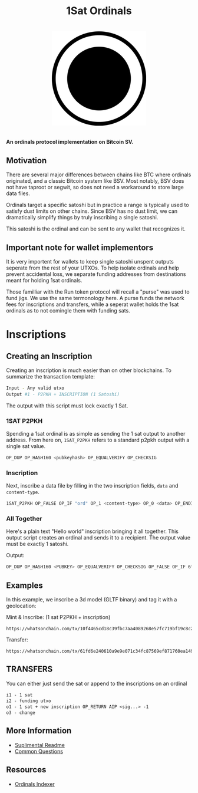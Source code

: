 <h1 align="center">1Sat Ordinals<h1>
<p align="center">
<img src="https://github.com/BitcoinSchema/1sat-ordinals/blob/main/ordinals.png?raw=true" alt="1Sat Ordinals" />
</p>

#### An ordinals protocol implementation on Bitcoin SV.

## Motivation

There are several major differences between chains like BTC where ordinals originated, and a classic Bitcoin system like BSV. Most notably, BSV does not have taproot or segwit, so does not need a workaround to store large data files.

Ordinals target a specific satoshi but in practice a range is typically used to satisfy dust limits on other chains. Since BSV has no dust limit, we can dramatically simplify things by truly inscribing a single satoshi.

This satoshi is the ordinal and can be sent to any wallet that recognizes it.

## Important note for wallet implementors

It is very importent for wallets to keep single satoshi unspent outputs seperate from the rest of your UTXOs. To help isolate ordinals and help prevent accidental loss, we separate funding addresses from destinations meant for holding 1sat ordinals.

Those familliar with the Run token protocol will recall a "purse" was used to fund jigs. We use the same termonology here. A purse funds the network fees for inscriptions and transfers, while a seperat wallet holds the 1sat ordinals as to not comingle them with funding sats.

# Inscriptions

## Creating an Inscription

Creating an inscription is much easier than on other blockchains. To summarize the transaction template:

```bash
Input - Any valid utxo
Output #1 - P2PKH + INSCRIPTION (1 Satoshi)
```

The output with this script must lock exactly 1 Sat.

### 1SAT P2PKH

Spending a 1sat ordinal is as simple as sending the 1 sat output to another address. From here on, `1SAT_P2PKH` refers to a standard p2pkh output with a single sat value.

```bash
OP_DUP OP_HASH160 <pubkeyhash> OP_EQUALVERIFY OP_CHECKSIG
```

### Inscription

Next, inscribe a data file by filling in the two inscription fields, `data` and `content-type`.

```bash
1SAT_P2PKH OP_FALSE OP_IF "ord" OP_1 <content-type> OP_0 <data> OP_ENDIF
```

### All Together

Here's a plain text "Hello world" inscription bringing it all together. This output script creates an ordinal and sends it to a recipient. The output value must be exactly 1 satoshi.

Output:

```bash
OP_DUP OP_HASH160 <PUBKEY> OP_EQUALVERIFY OP_CHECKSIG OP_FALSE OP_IF 6f7264 OP_1 <content-type> OP_0 <INSCRIPTION_DATA> OP_ENDIF
```

## Examples

In this example, we inscribe a 3d model (GLTF binary) and tag it with a geolocation:

Mint & Inscribe: (1 sat P2PKH + inscription)

```
https://whatsonchain.com/tx/10f4465cd18c39fbc7aa4089268e57fc719bf19c8c24f2e09156f4a89a2809d6
```

Transfer:

```
https://whatsonchain.com/tx/61fd6e240610a9e9e071c34fc87569ef871760ea1492fe1225d668de4d76407e
```

## TRANSFERS

You can either just send the sat or append to the inscriptions on an ordinal

```
i1 - 1 sat
i2 - funding utxo
o1 - 1 sat + new inscription OP_RETURN AIP <sig...> -1
o3 - change
```

## More Information

- [Suplimental Readme](https://github.com/bitcoinschema/1sat-ordinals/blob/main/SUPPLIMENTAL.md)
- [Common Questions](https://github.com/bitcoinschema/1sat-ordinals/blob/main/FAQ.md)

## Resources

- [Ordinals Indexer](https://github.com/shruggr/bsv-ord-indexer)
